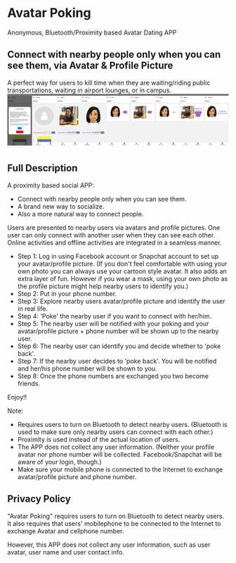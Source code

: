 # Avatar Poking
Anonymous, Bluetooth/Proximity based Avatar Dating APP
## Connect with nearby people only when you can see them, via Avatar & Profile Picture
A perfect way for users to kill time when they are waiting/riding public transportations, waiting in airport lounges, or in campus.
![The app screenshot](/Screenshot.png)

## Full Description
A proximity based social APP:
- Connect with nearby people only when you can see them.
- A brand new way to socialize.
- Also a more natural way to connect people.

Users are presented to nearby users via avatars and profile pictures.
One user can only connect with another user when they can see each other.
Online activities and offline activities are integrated in a seamless manner. 

- Step 1: Log in using Facebook account or Snapchat account to set up your avatar/profile picture. (If you don't feel comfortable with using your own photo you can always use your cartoon style avatar. It also adds an extra layer of fun. However if you wear a mask, using your own photo as the profile picture might help nearby users to identify you.)
- Step 2: Put in your phone number.
- Step 3: Explore nearby users avatar/profile picture and identify the user in real life.
- Step 4: 'Poke' the nearby user if you want to connect with her/him.
- Step 5: The nearby user will be notified with your poking and your avatar/profile picture + phone number will be shown up to the nearby user.
- Step 6: The nearby user can identify you and decide whether to 'poke back'.
- Step 7: If the nearby user decides to 'poke back'. You will be notified and her/his phone number will be shown to you.
- Step 8: Once the phone numbers are exchanged you two become friends.

Enjoy!!

Note: 
- Requires users to turn on Bluetooth to detect nearby users. (Bluetooth is used to make sure only nearby users can connect with each other.)
- Proximity is used instead of the actual location of users.
- The APP does not collect any user information. (Neither your profile avatar nor phone number will be collected. Facebook/Snapchat will be aware of your login, though.)
- Make sure your mobile phone is connected to the Internet to exchange avatar/profile picture and phone number.

## Privacy Policy
"Avatar Poking" requires users to turn on Bluetooth to detect nearby users. It also requires that users' mobilephone to be connected to the Internet to exchange Avatar and cellphone number.

However, this APP does not collect any user information, such as user avatar, user name and user contact info.
